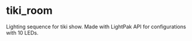 # tiki_room
Lighting sequence for tiki show. Made with LightPak API for configurations with 10 LEDs.
